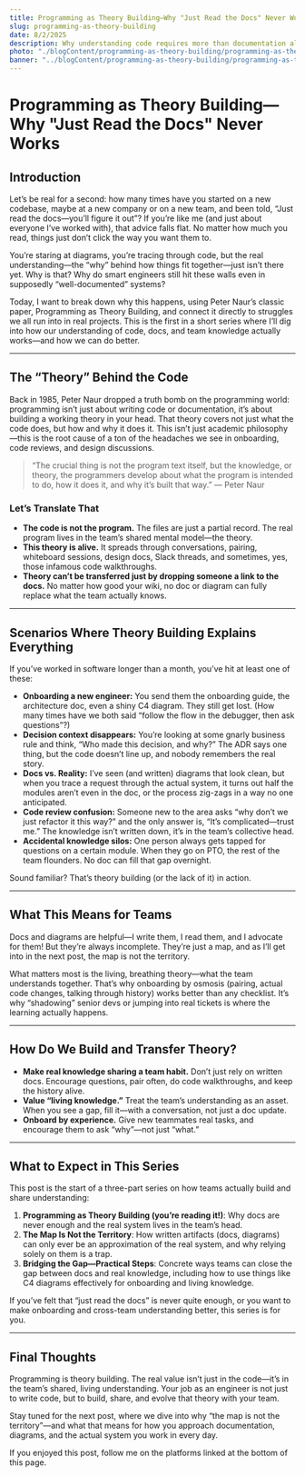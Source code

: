 ```yaml
---
title: Programming as Theory Building—Why "Just Read the Docs" Never Works
slug: programming-as-theory-building
date: 8/2/2025
description: Why understanding code requires more than documentation alone.
photo: "./blogContent/programming-as-theory-building/programming-as-theory-building-sm.png"
banner: "../blogContent/programming-as-theory-building/programming-as-theory-building.png"
---
```


# Programming as Theory Building—Why "Just Read the Docs" Never Works

## Introduction

Let’s be real for a second: how many times have you started on a new codebase, maybe at a new company or on a new team, and been told, “Just read the docs—you’ll figure it out”? If you’re like me (and just about everyone I’ve worked with), that advice falls flat. No matter how much you read, things just don’t click the way you want them to.

You’re staring at diagrams, you’re tracing through code, but the real understanding—the “why” behind how things fit together—just isn’t there yet. Why is that? Why do smart engineers still hit these walls even in supposedly “well-documented” systems?

Today, I want to break down why this happens, using Peter Naur’s classic paper, Programming as Theory Building, and connect it directly to struggles we all run into in real projects. This is the first in a short series where I’ll dig into how our understanding of code, docs, and team knowledge actually works—and how we can do better.

---

## The “Theory” Behind the Code

Back in 1985, Peter Naur dropped a truth bomb on the programming world: programming isn’t just about writing code or documentation, it’s about building a working theory in your head. That theory covers not just what the code does, but how and why it does it. This isn’t just academic philosophy—this is the root cause of a ton of the headaches we see in onboarding, code reviews, and design discussions.

> “The crucial thing is not the program text itself, but the knowledge, or theory, the programmers develop about what the program is intended to do, how it does it, and why it’s built that way.” — Peter Naur

### Let’s Translate That

- **The code is not the program.** The files are just a partial record. The real program lives in the team’s shared mental model—the theory.
- **This theory is alive.** It spreads through conversations, pairing, whiteboard sessions, design docs, Slack threads, and sometimes, yes, those infamous code walkthroughs.
- **Theory can’t be transferred just by dropping someone a link to the docs.** No matter how good your wiki, no doc or diagram can fully replace what the team actually knows.

---

## Scenarios Where Theory Building Explains Everything

If you’ve worked in software longer than a month, you’ve hit at least one of these:

- **Onboarding a new engineer:** You send them the onboarding guide, the architecture doc, even a shiny C4 diagram. They still get lost. (How many times have we both said “follow the flow in the debugger, then ask questions”?)
- **Decision context disappears:** You’re looking at some gnarly business rule and think, “Who made this decision, and why?” The ADR says one thing, but the code doesn’t line up, and nobody remembers the real story.
- **Docs vs. Reality:** I’ve seen (and written) diagrams that look clean, but when you trace a request through the actual system, it turns out half the modules aren’t even in the doc, or the process zig-zags in a way no one anticipated.
- **Code review confusion:** Someone new to the area asks “why don’t we just refactor it this way?” and the only answer is, “It’s complicated—trust me.” The knowledge isn’t written down, it’s in the team’s collective head.
- **Accidental knowledge silos:** One person always gets tapped for questions on a certain module. When they go on PTO, the rest of the team flounders. No doc can fill that gap overnight.

Sound familiar? That’s theory building (or the lack of it) in action.

---

## What This Means for Teams

Docs and diagrams are helpful—I write them, I read them, and I advocate for them! But they’re always incomplete. They’re just a map, and as I’ll get into in the next post, the map is not the territory.

What matters most is the living, breathing theory—what the team understands together. That’s why onboarding by osmosis (pairing, actual code changes, talking through history) works better than any checklist. It’s why “shadowing” senior devs or jumping into real tickets is where the learning actually happens.

---

## How Do We Build and Transfer Theory?

- **Make real knowledge sharing a team habit.** Don’t just rely on written docs. Encourage questions, pair often, do code walkthroughs, and keep the history alive.
- **Value “living knowledge.”** Treat the team’s understanding as an asset. When you see a gap, fill it—with a conversation, not just a doc update.
- **Onboard by experience.** Give new teammates real tasks, and encourage them to ask “why”—not just “what.”

---

## What to Expect in This Series

This post is the start of a three-part series on how teams actually build and share understanding:

1. **Programming as Theory Building (you’re reading it!)**: Why docs are never enough and the real system lives in the team’s head.
2. **The Map Is Not the Territory**: How written artifacts (docs, diagrams) can only ever be an approximation of the real system, and why relying solely on them is a trap.
3. **Bridging the Gap—Practical Steps**: Concrete ways teams can close the gap between docs and real knowledge, including how to use things like C4 diagrams effectively for onboarding and living knowledge.

If you’ve felt that “just read the docs” is never quite enough, or you want to make onboarding and cross-team understanding better, this series is for you.

---

## Final Thoughts

Programming is theory building.
The real value isn’t just in the code—it’s in the team’s shared, living understanding.
Your job as an engineer is not just to write code, but to build, share, and evolve that theory with your team.

Stay tuned for the next post, where we dive into why “the map is not the territory”—and what that means for how you approach documentation, diagrams, and the actual system you work in every day.

If you enjoyed this post, follow me on the platforms linked at the bottom of this page.
